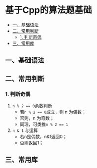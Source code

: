 # 基于Cpp的算法题基础


<!-- @import "[TOC]" {cmd="toc" depthFrom=2 depthTo=6 orderedList=false} -->

<!-- code_chunk_output -->

- [一、基础语法](#一-基础语法)
- [二、常用判断](#二-常用判断)
  - [1. 判断奇偶](#1-判断奇偶)
- [三、常用库](#三-常用库)

<!-- /code_chunk_output -->


## 一、基础语法

## 二、常用判断
### 1. 判断奇偶
1. `n % 2 == 0`余数判断
    + 若`n % 2 == 0`成立，则 n 为偶数；
    + 否则，n 为奇数；
    + 同理，可类推`n % 2 == 1`
2. `n & 1` 与运算
    + 若n是偶数，n&1返回0；
    + 否则返回1；

  
## 三、常用库
